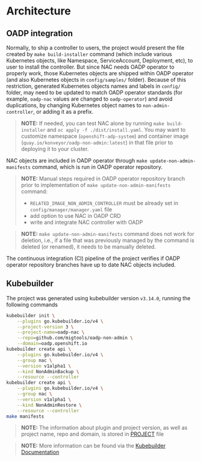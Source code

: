 # Architecture

## OADP integration

Normally, to ship a controller to users, the project would present the file created by `make build-installer` command (which include various Kubernetes objects, like Namespace, ServiceAccount, Deployment, etc), to user to install the controller. But since NAC needs OADP operator to properly work, those Kubernetes objects are shipped within OADP operator (and also Kubernetes objects in `config/samples/` folder). Because of this restriction, generated Kubernetes objects names and labels in `config/` folder, may need to be updated to match OADP operator standards (for example, `oadp-nac` values are changed to `oadp-operator`) and avoid duplications, by changing Kubernetes object names to `non-admin-controller`, or adding it as a prefix.

> **NOTE:** If needed, you can test NAC alone by running `make build-installer` and `oc apply -f ./dist/install.yaml`. You may want to customize namespace (`openshift-adp-system`) and container image (`quay.io/konveyor/oadp-non-admin:latest`) in that file prior to deploying it to your cluster.

NAC objects are included in OADP operator through `make update-non-admin-manifests` command, which is run in OADP operator repository.

> **NOTE:** Manual steps required in OADP operator repository branch prior to implementation of `make update-non-admin-manifests` command:
> - `RELATED_IMAGE_NON_ADMIN_CONTROLLER` must be already set in `config/manager/manager.yaml` file
> - add option to use NAC in OADP CRD
> - write and integrate NAC controller with OADP

> **NOTE:** `make update-non-admin-manifests` command does not work for deletion, i.e., if a file that was previously managed by the command is deleted (or renamed), it needs to be manually deleted.

The continuous integration (CI) pipeline of the project verifies if OADP operator repository branches have up to date NAC objects included.

## Kubebuilder

The project was generated using kubebuilder version `v3.14.0`, running the following commands
```sh
kubebuilder init \
    --plugins go.kubebuilder.io/v4 \
    --project-version 3 \
    --project-name=oadp-nac \
    --repo=github.com/migtools/oadp-non-admin \
    --domain=oadp.openshift.io
kubebuilder create api \
    --plugins go.kubebuilder.io/v4 \
    --group nac \
    --version v1alpha1 \
    --kind NonAdminBackup \
    --resource --controller
kubebuilder create api \
    --plugins go.kubebuilder.io/v4 \
    --group nac \
    --version v1alpha1 \
    --kind NonAdminRestore \
    --resource --controller
make manifests
```
> **NOTE:** The information about plugin and project version, as well as project name, repo and domain, is stored in [PROJECT](../PROJECT) file

> **NOTE:** More information can be found via the [Kubebuilder Documentation](https://book.kubebuilder.io/introduction.html)

